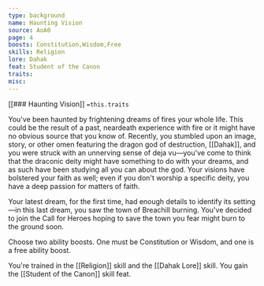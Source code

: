 ```yaml
---
type: background
name: Haunting Vision 
source: AoA0
page: 4
boosts: Constitution,Wisdom,Free
skills: Religion
lore: Dahak
feat: Student of the Canon
traits: 
misc: 
---
```


[[### Haunting Vision]]
`=this.traits`


You've been haunted by frightening dreams of fires your whole life. This could be the result of a past, neardeath experience with fire or it might have no obvious source that you know of. Recently, you stumbled upon an image, story, or other omen featuring the dragon god of destruction, [[Dahak]], and you were struck with an unnerving sense of deja vu—you've come to think that the draconic deity might have something to do with your dreams, and as such have been studying all you can about the god. Your visions have bolstered your faith as well; even if you don't worship a specific deity, you have a deep passion for matters of faith.

Your latest dream, for the first time, had enough details to identify its setting—in this last dream, you saw the town of Breachill burning. You've decided to join the Call for Heroes hoping to save the town you fear might burn to the ground soon.

Choose two ability boosts. One must be Constitution or Wisdom, and one is a free ability boost.

You're trained in the [[Religion]] skill and the [[Dahak Lore]] skill. You gain the [[Student of the Canon]] skill feat.

